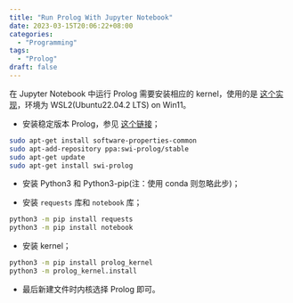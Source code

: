 ```yaml
---
title: "Run Prolog With Jupyter Notebook"
date: 2023-03-15T20:06:22+08:00
categories: 
  - "Programming"
tags: 
  - "Prolog"
draft: false
---
```


在 Jupyter Notebook 中运行 Prolog 需要安装相应的 kernel，使用的是 [这个实现](https://github.com/hhu-stups/prolog-jupyter-kernel)，环境为 WSL2(Ubuntu22.04.2 LTS) on Win11。

- 安装稳定版本 Prolog，参见 [这个链接](https://www.swi-prolog.org/build/PPA.html)；

```bash
sudo apt-get install software-properties-common
sudo apt-add-repository ppa:swi-prolog/stable
sudo apt-get update
sudo apt-get install swi-prolog
```

- 安装 Python3 和 Python3-pip(注：使用 conda 则忽略此步)；

- 安装 `requests` 库和 `notebook` 库；

```bash
python3 -m pip install requests
python3 -m pip install notebook
```

- 安装 kernel；

```bash
python3 -m pip install prolog_kernel
python3 -m prolog_kernel.install
```

- 最后新建文件时内核选择 Prolog 即可。

